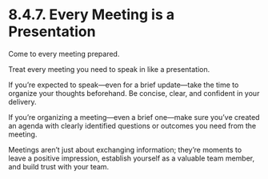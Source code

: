 # 8.4.7. Every Meeting is a Presentation

Come to every meeting prepared.

Treat every meeting you need to speak in like a presentation.

If you’re expected to speak—even for a brief update—take the time to organize your thoughts beforehand. Be concise, clear, and confident in your delivery.

If you’re organizing a meeting—even a brief one—make sure you’ve created an agenda with clearly identified questions or outcomes you need from the meeting.

Meetings aren’t just about exchanging information; they’re moments to leave a positive impression, establish yourself as a valuable team member, and build trust with your team.
